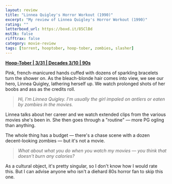```yaml
---
layout: review
title: "Linnea Quigley's Horror Workout (1990)"
excerpt: "My review of Linnea Quigley's Horror Workout (1990)"
rating: ""
letterboxd_url: https://boxd.it/85ClBd
mst3k: false
rifftrax: false
category: movie-review
tags: [torrent, hooptober, hoop-tober, zombies, slasher]
---
```


<b><a href="https://boxd.it/pRQY0" target="_blank" rel="noopener">Hoop-Tober | 3/31 | Decades 3/10 | 90s</a></b>

Pink, french-manicured hands cuffed with dozens of sparkling bracelets turn the shower on. As the bleach-blonde hair comes into view, we see our hero, Linnea Quigley, lathering herself up. We watch prolonged shots of her boobs and ass as the credits roll.

<blockquote><i>Hi, I'm Linnea Quigley. I'm usually the girl impaled on antlers or eaten by zombies in the movies.</i></blockquote>

Linnea talks about her career and we watch extended clips from the various movies she's been in. She then goes through a "routine" — more PG ogling than anything.

The whole thing has a budget — there's a chase scene with a dozen decent-looking zombies — but it's not a movie.

<blockquote><i>What about what you do when you watch my movies — you think that doesn't burn any calories?</i></blockquote>

As a cultural object, it's pretty singular, so I don't know how I would rate this. But I can advise anyone who isn't a diehard 80s horror fan to skip this one.
